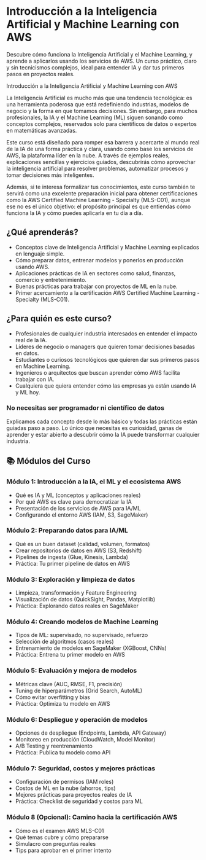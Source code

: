 <h1>Introducción a la Inteligencia Artificial y Machine Learning con AWS</h1>

<p>Descubre cómo funciona la Inteligencia Artificial y el Machine Learning, y aprende a aplicarlos usando los servicios de AWS. Un curso práctico, claro y sin tecnicismos complejos, ideal para entender IA y dar tus primeros pasos en proyectos reales.

Introducción a la Inteligencia Artificial y Machine Learning con AWS

La Inteligencia Artificial es mucho más que una tendencia tecnológica: es una herramienta poderosa que está redefiniendo industrias, modelos de negocio y la forma en que tomamos decisiones. Sin embargo, para muchos profesionales, la IA y el Machine Learning (ML) siguen sonando como conceptos complejos, reservados solo para científicos de datos o expertos en matemáticas avanzadas.

Este curso está diseñado para romper esa barrera y acercarte al mundo real de la IA de una forma práctica y clara, usando como base los servicios de AWS, la plataforma líder en la nube. A través de ejemplos reales, explicaciones sencillas y ejercicios guiados, descubrirás cómo aprovechar la inteligencia artificial para resolver problemas, automatizar procesos y tomar decisiones más inteligentes.

Además, si te interesa formalizar tus conocimientos, este curso también te servirá como una excelente preparación inicial para obtener certificaciones como la AWS Certified Machine Learning - Specialty (MLS-C01), aunque ese no es el único objetivo: el propósito principal es que entiendas cómo funciona la IA y cómo puedes aplicarla en tu día a día.</p>

<h2>¿Qué aprenderás?</h2>
<ul>
    <li>Conceptos clave de Inteligencia Artificial y Machine Learning explicados en lenguaje simple.</li>
    <li>Cómo preparar datos, entrenar modelos y ponerlos en producción usando AWS.</li>
    <li>Aplicaciones prácticas de IA en sectores como salud, finanzas, comercio y entretenimiento.</li>
    <li>Buenas prácticas para trabajar con proyectos de ML en la nube.</li>
    <li>Primer acercamiento a la certificación AWS Certified Machine Learning - Specialty (MLS-C01).</li>
</ul>

<h2>¿Para quién es este curso?</h2>
<ul>
    <li>Profesionales de cualquier industria interesados en entender el impacto real de la IA.</li>
    <li>Líderes de negocio o managers que quieren tomar decisiones basadas en datos.</li>
    <li>Estudiantes o curiosos tecnológicos que quieren dar sus primeros pasos en Machine Learning.</li>
    <li>Ingenieros o arquitectos que buscan aprender cómo AWS facilita trabajar con IA.</li>
    <li>Cualquiera que quiera entender cómo las empresas ya están usando IA y ML hoy.</li>
</ul>

<h3>No necesitas ser programador ni científico de datos</h3>
<p>Explicamos cada concepto desde lo más básico y todas las prácticas están guiadas paso a paso. Lo único que necesitas es curiosidad, ganas de aprender y estar abierto a descubrir cómo la IA puede transformar cualquier industria.</p>

<h2>📚 Módulos del Curso</h2>

<h3>Módulo 1: Introducción a la IA, el ML y el ecosistema AWS</h3>
<ul>
    <li>Qué es IA y ML (conceptos y aplicaciones reales)</li>
    <li>Por qué AWS es clave para democratizar la IA</li>
    <li>Presentación de los servicios de AWS para IA/ML</li>
    <li>Configurando el entorno AWS (IAM, S3, SageMaker)</li>
</ul>

<h3>Módulo 2: Preparando datos para IA/ML</h3>
<ul>
    <li>Qué es un buen dataset (calidad, volumen, formatos)</li>
    <li>Crear repositorios de datos en AWS (S3, Redshift)</li>
    <li>Pipelines de ingesta (Glue, Kinesis, Lambda)</li>
    <li>Práctica: Tu primer pipeline de datos en AWS</li>
</ul>

<h3>Módulo 3: Exploración y limpieza de datos</h3>
<ul>
    <li>Limpieza, transformación y Feature Engineering</li>
    <li>Visualización de datos (QuickSight, Pandas, Matplotlib)</li>
    <li>Práctica: Explorando datos reales en SageMaker</li>
</ul>

<h3>Módulo 4: Creando modelos de Machine Learning</h3>
<ul>
    <li>Tipos de ML: supervisado, no supervisado, refuerzo</li>
    <li>Selección de algoritmos (casos reales)</li>
    <li>Entrenamiento de modelos en SageMaker (XGBoost, CNNs)</li>
    <li>Práctica: Entrena tu primer modelo en AWS</li>
</ul>

<h3>Módulo 5: Evaluación y mejora de modelos</h3>
<ul>
    <li>Métricas clave (AUC, RMSE, F1, precisión)</li>
    <li>Tuning de hiperparámetros (Grid Search, AutoML)</li>
    <li>Cómo evitar overfitting y bias</li>
    <li>Práctica: Optimiza tu modelo en AWS</li>
</ul>

<h3>Módulo 6: Despliegue y operación de modelos</h3>
<ul>
    <li>Opciones de despliegue (Endpoints, Lambda, API Gateway)</li>
    <li>Monitoreo en producción (CloudWatch, Model Monitor)</li>
    <li>A/B Testing y reentrenamiento</li>
    <li>Práctica: Publica tu modelo como API</li>
</ul>

<h3>Módulo 7: Seguridad, costos y mejores prácticas</h3>
<ul>
    <li>Configuración de permisos (IAM roles)</li>
    <li>Costos de ML en la nube (ahorros, tips)</li>
    <li>Mejores prácticas para proyectos reales de IA</li>
    <li>Práctica: Checklist de seguridad y costos para ML</li>
</ul>

<h3>Módulo 8 (Opcional): Camino hacia la certificación AWS</h3>
<ul>
    <li>Cómo es el examen AWS MLS-C01</li>
    <li>Qué temas cubre y cómo prepararse</li>
    <li>Simulacro con preguntas reales</li>
    <li>Tips para aprobar en el primer intento</li>
</ul>

